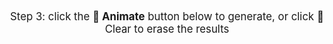 <div style="font-size: 1.2em; text-align: center;">
    Step 3: click the <strong>🚀 Animate</strong> button below to generate, or click 🧹 Clear to erase the results
</div>
